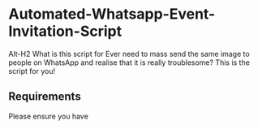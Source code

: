 # Automated-Whatsapp-Event-Invitation-Script

Alt-H2 What is this script for
Ever need to mass send the same image to people on WhatsApp and realise that it is really troublesome? This is the script for you!

## Requirements
Please ensure you have 
